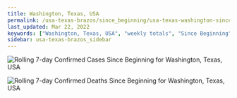 ```yaml
---
title: Washington, Texas, USA
permalink: /usa-texas-brazos/since_beginning/usa-texas-washington-since_beginning.html
last_updated: Mar 22, 2022
keywords: ["Washington, Texas, USA", "weekly totals", "Since Beginning"]
sidebar: usa-texas-brazos_sidebar
---
```


![Rolling 7-day Confirmed Cases Since Beginning for Washington, Texas, USA](/covid_tracker/images/graphs/usa-texas-washington-rolling_7_days_confirmed-since_beginning_graph.png)

![Rolling 7-day Confirmed Deaths Since Beginning for Washington, Texas, USA](/covid_tracker/images/graphs/usa-texas-washington-rolling_7_days_deaths-since_beginning_graph.png)
